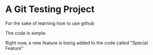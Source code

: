 # A Git Testing Project

For the sake of learning how to use github

The code is simple.
 
Right now, a new feature is being added to the code called "Special Feature"